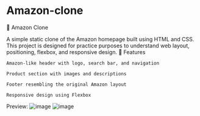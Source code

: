 # Amazon-clone
🛒 Amazon Clone

A simple static clone of the Amazon homepage built using HTML and CSS. This project is designed for practice purposes to understand web layout, positioning, flexbox, and responsive design.
🚀 Features

    Amazon-like header with logo, search bar, and navigation

    Product section with images and descriptions

    Footer resembling the original Amazon layout

    Responsive design using Flexbox

Preview: 
![image](https://github.com/user-attachments/assets/c4445db9-ae71-4133-baf2-ff30f6f78b4e)
![image](https://github.com/user-attachments/assets/63d64815-8722-4d1c-9166-7f61cef7ddbc)

    
